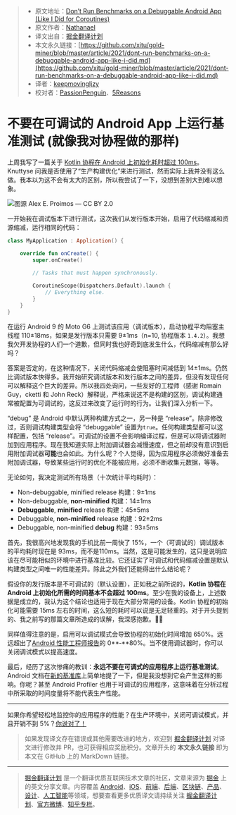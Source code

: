 > - 原文地址：[Don’t Run Benchmarks on a Debuggable Android App (Like I Did for Coroutines)](https://medium.com/specto/dont-run-benchmarks-on-a-debuggable-android-app-like-i-did-34d95331cabb)
> - 原文作者：[Nathanael](https://medium.com/@nathanaelsilverman)
> - 译文出自：[掘金翻译计划](https://github.com/xitu/gold-miner)
> - 本文永久链接：[https://github.com/xitu/gold-miner/blob/master/article/2021/dont-run-benchmarks-on-a-debuggable-android-app-like-i-did.md](https://github.com/xitu/gold-miner/blob/master/article/2021/dont-run-benchmarks-on-a-debuggable-android-app-like-i-did.md)
> - 译者：[keepmovingljzy](https://github.com/keepmovingljzy)
> - 校对者：[PassionPenguin](https://github.com/PassionPenguin)、[5Reasons](https://github.com/5Reasons)

# 不要在可调试的 Android App 上运行基准测试 (就像我对协程做的那样)

上周我写了一篇关于 [Kotlin 协程在 Android 上初始化耗时超过 100ms](https://medium.com/specto/android-startup-tip-dont-use-kotlin-coroutines-a7b3f7176fe5)。Knuttyse 问我是否使用了“生产构建优化”来进行测试，然而实际上我并没有这么做。我本以为这不会有太大的区别，所以我尝试了一下，没想到差别大到难以想象。

![图源 [Alex E. Proimos](https://www.flickr.com/photos/proimos/4199675334/) — [CC BY 2.0](https://commons.wikimedia.org/w/index.php?curid=22535544)](https://cdn-images-1.medium.com/max/2048/1*W1KWLWBcLKVYLKYI0r1sYg.jpeg)

一开始我在调试版本下进行测试，这次我们从发行版本开始，启用了代码缩减和资源缩减，运行相同的代码：

```Kotlin
class MyApplication : Application() {

    override fun onCreate() {
        super.onCreate()
        
        // Tasks that must happen synchronously.

        CoroutineScope(Dispatchers.Default).launch {
            // Everything else.
        }
    }
}
```

在运行 Android 9 的 Moto G6 上测试该应用（调试版本），启动协程平均阻塞主线程 110±18ms，如果是发行版本只需要 9±1ms（n=10, 协程版本 `1.4.2`）。我想我欠开发协程的人们一个道歉，但同时我也好奇到底发生什么，代码缩减有那么好吗？

答案是否定的，在这种情况下，关闭代码缩减会使阻塞时间减低到 14±1ms。仍然比调试版本快得多。我开始研究调试版本和发行版本之间的差异，但没有发现任何可以解释这个巨大的差异。所以我四处询问，一些友好的工程师（感谢 Romain Guy，cketti 和 John Reck）解释说，严格来说这不是构建的区别，调试构建通常被配置为可调试的，这反过来改变了运行时的行为。让我们深入分析一下。

“debug” 是 Android 中默认两种构建方式之一，另一种是 “release”。除非修改过，否则调试构建类型会将 “debuggable” 设置为`true`。任何构建类型都可以这样配置，包括 “release”。可调试的设置不会影响编译过程，但是可以将调试器附加到应用程序。现在我知道实际上附加调试器会减慢速度，但之前却没有意识到启用附加调试器**可能**也会如此。为什么呢？个人觉得，因为应用程序必须做好准备去附加调试器，导致某些运行时的优化不能被应用，必须不断收集元数据，等等。

无论如何，我决定测试所有场景（十次统计平均耗时）：

- Non-debuggable, minified release 构建：9±1ms
- Non-debuggable, **non-minified** 构建：14±1ms
- **Debuggable**, **minified** release 构建：45±5ms
- Debuggable, **non-minified** release 构建：92±2ms
- Debuggable, non-minified **debug** 构建：93±5ms

首先，我很高兴地发现我的手机比前一周快了 15%，一个（可调试的）调试版本的平均耗时现在是 93ms，而不是110ms。当然，这是可能发生的，这只是说明应该在尽可能相似的环境中进行基准比较。它还证实了可调试和代码缩减设置是默认构建类型之间唯一的性能差异。除此之外我们还能得出什么结论呢？

假设你的发行版本是不可调试的（默认设置），正如我之前所说的，**Kotlin 协程在 Android 上初始化所需的时间基本不会超过 100ms**。至少在我的设备上，上述数据是成立的，我认为这个结论也适用于现在大部分常用的设备。Kotlin 协程的初始化可能需要 15ms 左右的时间，这么短的耗时可以说是无足轻重的。对于开头提到的、我之前写的那篇文章所造成的误解，我深感抱歉。🙇‍♂️

同样值得注意的是，启用可以调试模式会导致协程的初始化时间增加 650%。远远超出了[Android 性能工程师报告](https://youtu.be/ZffMCJdA5Qc?t=635)的 0**‑**80%。当不使用调试器时，你可以关闭调试模式以提高速度。

最后，经历了这次惨痛的教训：**永远不要在可调式的应用程序上运行基准测试**。Android 文档在[新的基准库](https://developer.android.com/studio/profile/benchmark#configuration-errors)上简单地提了一下，但是我没想到它会产生这样的影响。你呢？甚至 Android Profiler 也用于可调试的应用程序，这意味着在分析过程中所采取的时间度量将不能代表生产性能。

------

如果你希望轻松地监控你的应用程序的性能？在生产环境中，关闭可调试模式，并且开销不到 5%？[你说对了！](https://specto.dev)

> 如果发现译文存在错误或其他需要改进的地方，欢迎到 [掘金翻译计划](https://github.com/xitu/gold-miner) 对译文进行修改并 PR，也可获得相应奖励积分。文章开头的 **本文永久链接** 即为本文在 GitHub 上的 MarkDown 链接。

------

> [掘金翻译计划](https://github.com/xitu/gold-miner) 是一个翻译优质互联网技术文章的社区，文章来源为 [掘金](https://juejin.im) 上的英文分享文章。内容覆盖 [Android](https://github.com/xitu/gold-miner#android)、[iOS](https://github.com/xitu/gold-miner#ios)、[前端](https://github.com/xitu/gold-miner#前端)、[后端](https://github.com/xitu/gold-miner#后端)、[区块链](https://github.com/xitu/gold-miner#区块链)、[产品](https://github.com/xitu/gold-miner#产品)、[设计](https://github.com/xitu/gold-miner#设计)、[人工智能](https://github.com/xitu/gold-miner#人工智能)等领域，想要查看更多优质译文请持续关注 [掘金翻译计划](https://github.com/xitu/gold-miner)、[官方微博](http://weibo.com/juejinfanyi)、[知乎专栏](https://zhuanlan.zhihu.com/juejinfanyi)。
